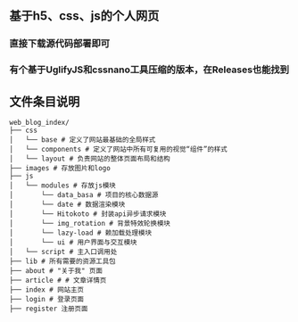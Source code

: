 ## 基于h5、css、js的个人网页

### 直接下载源代码部署即可

### 有个基于UglifyJS和cssnano工具压缩的版本，在Releases也能找到

## 文件条目说明

```
web_blog_index/
├── css
│   └── base # 定义了网站最基础的全局样式
│   └── components # 定义了网站中所有可复用的视觉“组件”的样式
│   └── layout # 负责网站的整体页面布局和结构
├── images # 存放图片和logo
├── js
│   └── modules # 存放js模块
│       └── data_basa # 项目的核心数据源
│       └── date # 数据渲染模块
│       └── Hitokoto # 封装api异步请求模块
│       └── img_rotation # 背景特效轮换模块
│       └── lazy-load # 赖加载处理模块
│       └── ui # 用户界面与交互模块
│   └── script # 主入口调用处
├── lib # 所有需要的资源工具包
├── about # "关于我" 页面
├── article # # 文章详情页
├── index # 网站主页
├── login # 登录页面
├── register 注册页面
```

